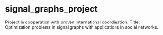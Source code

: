 # signal_graphs_project
Project in cooperation with proven international coordination. Title: Optimization problems in signal graphs with applications in social networks.
